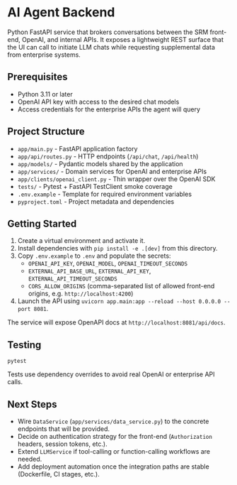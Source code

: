 # AI Agent Backend

Python FastAPI service that brokers conversations between the SRM front-end, OpenAI, and internal APIs. It exposes a lightweight REST surface that the UI can call to initiate LLM chats while requesting supplemental data from enterprise systems.

## Prerequisites

- Python 3.11 or later
- OpenAI API key with access to the desired chat models
- Access credentials for the enterprise APIs the agent will query

## Project Structure

- `app/main.py` - FastAPI application factory
- `app/api/routes.py` - HTTP endpoints (`/api/chat`, `/api/health`)
- `app/models/` - Pydantic models shared by the application
- `app/services/` - Domain services for OpenAI and enterprise APIs
- `app/clients/openai_client.py` - Thin wrapper over the OpenAI SDK
- `tests/` - Pytest + FastAPI TestClient smoke coverage
- `.env.example` - Template for required environment variables
- `pyproject.toml` - Project metadata and dependencies

## Getting Started

1. Create a virtual environment and activate it.
2. Install dependencies with `pip install -e .[dev]` from this directory.
3. Copy `.env.example` to `.env` and populate the secrets:
   - `OPENAI_API_KEY`, `OPENAI_MODEL`, `OPENAI_TIMEOUT_SECONDS`
   - `EXTERNAL_API_BASE_URL`, `EXTERNAL_API_KEY`, `EXTERNAL_API_TIMEOUT_SECONDS`
   - `CORS_ALLOW_ORIGINS` (comma-separated list of allowed front-end origins, e.g. `http://localhost:4200`)
4. Launch the API using `uvicorn app.main:app --reload --host 0.0.0.0 --port 8081`.

The service will expose OpenAPI docs at `http://localhost:8081/api/docs`.

## Testing

```
pytest
```

Tests use dependency overrides to avoid real OpenAI or enterprise API calls.

## Next Steps

- Wire `DataService` (`app/services/data_service.py`) to the concrete endpoints that will be provided.
- Decide on authentication strategy for the front-end (`Authorization` headers, session tokens, etc.).
- Extend `LLMService` if tool-calling or function-calling workflows are needed.
- Add deployment automation once the integration paths are stable (Dockerfile, CI stages, etc.).
